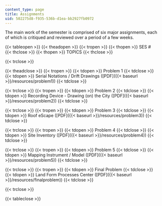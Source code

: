 ```yaml
---
content_type: page
title: Assignments
uid: 502275d8-f935-536b-d1ea-bb2927fb0972
---
```


The main work of the semester is comprised of six major assignments, each of which is critiqued and reviewed over a period of a few weeks.

{{< tableopen >}}
{{< theadopen >}}
{{< tropen >}}
{{< thopen >}}
SES #
{{< thclose >}}
{{< thopen >}}
TOPICS
{{< thclose >}}

{{< trclose >}}

{{< theadclose >}}
{{< tropen >}}
{{< tdopen >}}
Problem 1
{{< tdclose >}}
{{< tdopen >}}
Serial Notations / Drift Drawings ([PDF]({{< baseurl >}}/resources/problem1))
{{< tdclose >}}

{{< trclose >}}
{{< tropen >}}
{{< tdopen >}}
Problem 2
{{< tdclose >}}
{{< tdopen >}}
Recording Device - Drawing (on) the City ([PDF]({{< baseurl >}}/resources/problem2))
{{< tdclose >}}

{{< trclose >}}
{{< tropen >}}
{{< tdopen >}}
Problem 3
{{< tdclose >}}
{{< tdopen >}}
Roof eScape ([PDF]({{< baseurl >}}/resources/problem3))
{{< tdclose >}}

{{< trclose >}}
{{< tropen >}}
{{< tdopen >}}
Problem 4
{{< tdclose >}}
{{< tdopen >}}
Site Inventory ([PDF]({{< baseurl >}}/resources/problem4))
{{< tdclose >}}

{{< trclose >}}
{{< tropen >}}
{{< tdopen >}}
Problem 5
{{< tdclose >}}
{{< tdopen >}}
Mapping Instrument / Model ([PDF]({{< baseurl >}}/resources/problem5))
{{< tdclose >}}

{{< trclose >}}
{{< tropen >}}
{{< tdopen >}}
Final Problem
{{< tdclose >}}
{{< tdopen >}}
Land Form Processes Center ([PDF]({{< baseurl >}}/resources/finalproblem))
{{< tdclose >}}

{{< trclose >}}

{{< tableclose >}}